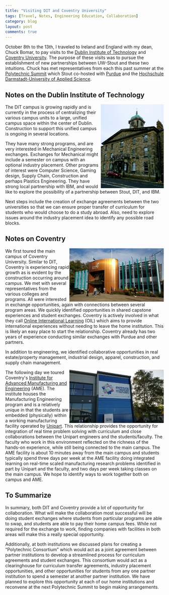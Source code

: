 ```yaml
---
title: "Visiting DIT and Coventry University"
tags: [Travel, Notes, Engineering Education, Collaboration]
category: blog
layout: post
comments: true
---
```


October 8th to the 13th, I traveled to Ireland and England with my dean, Chuck Bomar, to pay visits to the [Dublin Institute of Technology](http://dit.ie/) and [Coventry University](http://www.coventry.ac.uk/). The purpose of these visits was to pursue the establishment of new partnerships between UW-Stout and these two intuitions. Chuck has met representatives from each this past summer at the [Polytechnic Summit](https://polytechnic.purdue.edu/2017-polytechnic-summit) which Stout co-hosted with [Purdue](https://polytechnic.purdue.edu/) and the [Hochschule Darmstadt-University of Applied Science](https://www.h-da.com/).

## Notes on the Dublin Institute of Technology 
<img align="right" width="200px" src="https://raw.githubusercontent.com/devinberg/devinberg.github.com/master/images/DIT_building.jpg">

The DIT campus is growing rapidly and is currently in the process of centralizing their various campus units to a large, unified campus space within the center of Dublin. Construction to support this unified campus is ongoing in several locations. 

They have many strong programs, and are very interested in Mechanical Engineering exchanges.  Exchanges for Mechanical might include a semester on campus with an optional industry placement.  Other programs of interest were Computer Science, Gaming design, Supply Chain, Construction and perhaps Plastics Engineering. They have strong local partnership with IBM, and would like to explore the possibility of a partnership between Stout, DIT, and IBM.

Next steps include the creation of exchange agreements between the two universities so that we can ensure proper transfer of curriculum for students who would choose to do a study abroad. Also, need to explore issues around the industry placement idea to identify any possible road blocks.

## Notes on Coventry
<img align="right" width="300px" src="https://raw.githubusercontent.com/devinberg/devinberg.github.com/master/images/Coventry_building.jpg">

We first toured the main campus of Coventry University. Similar to DIT, Coventry is experiencing rapid growth as is evident by the construction occurring around campus. We met with several representatives from the various colleges and programs. All were interested in exchange opportunities, again with connections between several program areas. We quickly identified opportunities in shared capstone experiences and student exchanges. Coventry is actively involved in what they call [Online International Learning](http://onlineinternationallearning.org/) (OIL) which aims to provide international experiences without needing to leave the home institution. This is likely an easy place to start the relationship. Coventry already has two years of experience conducting similar exchanges with Purdue and other partners.

In addition to engineering, we identified collaborative opportunities in real estate/property management, industrial design, apparel, construction, and supply chain management.  

<img align="right" width="300px" src="https://raw.githubusercontent.com/devinberg/devinberg.github.com/master/images/AME_sign.jpg">

The following day we toured Coventry's [Institute for Advanced Manufacturing and Engineering](http://www.coventry.ac.uk/ame/) (AME). The institute houses the Manufacturing Engineering program and is a relatively unique in that the students are embedded (physically) within a working manufacturing facility operated by [Unipart](https://unipart.com/). This relationship provides the opportunity for integration of real time problem solving with curriculum and close collaborations between the Unipart engineers and the students/faculty. The faculty who work in this environment reflected on the richness of the hands-on experience, while still being connected to the main campus.  The AME facility is about 10 minutes away from the main campus and students typically spend three days per week at the AME facility doing integrated learning on real-time scaled manufacturing research problems identified in part by Unipart and the faculty, and two days per week taking classes on the main campus. We hope to identify ways to work together both on campus and AME.

## To Summarize
In summary, both DIT and Coventry provide a lot of opportunity for collaboration. What will make the collaboration most successful will be doing student exchanges where students from particular programs are able to swap, and students are able to pay their home campus fees.  While not required for the exchange to work, finding companies with facilities in both areas will make this a really special opportunity.

Additionally, at both institutions we discussed plans for creating a “Polytechnic Consortium” which would act as a joint agreement between partner institutions to develop a streamlined process for curriculum agreements and student exchanges. This consortium would act as a clearinghouse for curriculum transfer agreements, industry placement opportunities, and other opportunities for students from any one partner institution to spend a semester at another partner institution. We have planned to explore this opportunity at each of our home institutions and reconvene at the next Polytechnic Summit to begin making arrangements.
